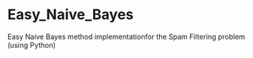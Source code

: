 # Easy_Naive_Bayes
Easy Naive Bayes method implementationfor the Spam Filtering problem (using Python)
